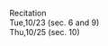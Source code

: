 
<div class="recitation">
<div class="column_date">
<p markdown="block">
Recitation  <br>
Tue,10/23 (sec. 6 and 9)<br>
Thu,10/25 (sec. 10)
</p>
</div>

<div class="column_recitation">
<p markdown="block">



</p>
</div>

</div>

